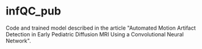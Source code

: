 # infQC_pub
Code and trained model described in the article "Automated Motion Artifact Detection in Early Pediatric Diffusion MRI Using a Convolutional Neural Network".
